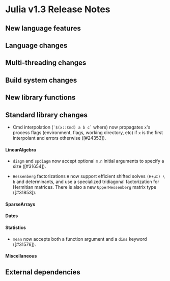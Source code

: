 Julia v1.3 Release Notes
========================

New language features
---------------------


Language changes
----------------


Multi-threading changes
-----------------------


Build system changes
--------------------


New library functions
---------------------


Standard library changes
------------------------

* Cmd interpolation (``` `$(x::Cmd) a b c` ``` where) now propagates `x`'s process flags (environment, flags, working directory, etc) if `x` is the first interpolant and errors otherwise ([#24353]).

#### LinearAlgebra

* `diagm` and `spdiagm` now accept optional `m,n` initial arguments to specify a size ([#31654]).

* `Hessenberg` factorizations `H` now support efficient shifted solves `(H+µI) \ b` and determinants, and use a specialized tridiagonal factorization for Hermitian matrices. There is also a new `UpperHessenberg` matrix type ([#31853]).

#### SparseArrays


#### Dates


#### Statistics

* `mean` now accepts both a function argument and a `dims` keyword ([#31576]).

#### Miscellaneous



External dependencies
---------------------


<!--- generated by NEWS-update.jl: -->

